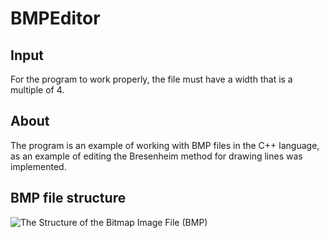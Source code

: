 # BMPEditor

## Input
For the program to work properly, the file must have a width that is a multiple of 4.

## About
The program is an example of working with BMP files in the C++ language, as an example of editing the Bresenheim method for drawing lines was implemented.

## BMP file structure

![The Structure of the Bitmap Image File (BMP)](https://github.com/user-attachments/assets/5bb9b244-133e-4637-922e-c590080f9df4)
